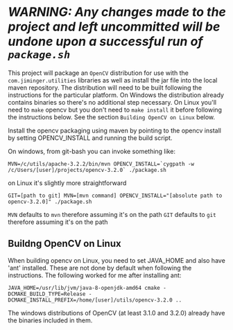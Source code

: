 # *WARNING: Any changes made to the project and left uncommitted will be undone upon a successful run of `package.sh`*

This project will package an `OpenCV` distribution for use with the `com.jiminger.utilities` libraries as well as install the jar file into the local maven repository. The distribution will need to be built following the instructions for the particular platform. On Windows the distribution already contains binaries so there's no additional step necessary. On Linux you'll need to `make` opencv but you don't need to `make install` it before following the instructions below. See the section `Building OpenCV on Linux` below.

Install the opencv packaging using maven by pointing to the opencv install by setting OPENCV_INSTALL and running the build script.

On windows, from git-bash you can invoke something like:

```MVN=/c/utils/apache-3.2.2/bin/mvn OPENCV_INSTALL=`cygpath -w /c/Users/[user]/projects/opencv-3.2.0` ./package.sh```

on Linux it's slightly more straightforward

```GIT=[path to git] MVN=[mvn command] OPENCV_INSTALL="[absolute path to opencv-3.2.0]" ./package.sh```

`MVN` defaults to `mvn` therefore assuming it's on the path
`GIT` defaults to `git` therefore assuming it's on the path

## Buildng OpenCV on Linux

When building opencv on Linux, you need to set JAVA_HOME and also have 'ant' installed. These are not done by default when following the instructions. The following worked for me after installing ant:

```JAVA_HOME=/usr/lib/jvm/java-8-openjdk-amd64 cmake -DCMAKE_BUILD_TYPE=Release -DCMAKE_INSTALL_PREFIX=/home/[user]/utils/opencv-3.2.0 ..```

The windows distributions of OpenCV (at least 3.1.0 and 3.2.0) already have the binaries included in them.
